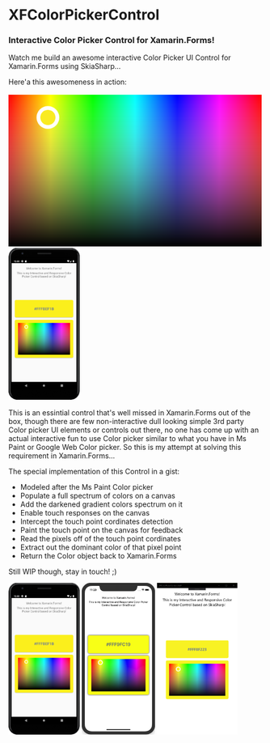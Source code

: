 # XFColorPickerControl

### Interactive Color Picker Control for Xamarin.Forms!

Watch me build an awesome interactive Color Picker UI Control for Xamarin.Forms using SkiaSharp...


Here'a this awesomeness in action:  <br /><br />
<img src="/XFColorPickerControl/screenshots/Color Picker Control for Xamarin.Forms by Udara Alwis.png" height="300"/> <img src="/XFColorPickerControl/screenshots/ScreenshotAndroid.png" height="300"/> 

This is an essintial control that's well missed in Xamarin.Forms out of the box, though there are few non-interactive dull looking simple 3rd party Color picker UI elements or controls out there, no one has come up with an actual interactive fun to use Color picker similar to what you have in Ms Paint or Google Web Color picker. So this is my attempt at solving this requirement in Xamarin.Forms...

The special implementation of this Control in a gist:

- Modeled after the Ms Paint Color picker
- Populate a full spectrum of colors on a canvas
- Add the darkened gradient colors spectrum on it
- Enable touch responses on the canvas
- Intercept the touch point cordinates detection
- Paint the touch point on the canvas for feedback
- Read the pixels off of the touch point cordinates
- Extract out the dominant color of that pixel point
- Return the Color object back to Xamarin.Forms

Still WIP though, stay in touch! ;) 

<img src="/XFColorPickerControl/screenshots/ScreenshotAndroid.png" height="300"/> <img src="/XFColorPickerControl/screenshots/ScreenshotiOS.png" height="300"/> <img src="/XFColorPickerControl/screenshots/ScreenshotUWP.png" height="300"/>